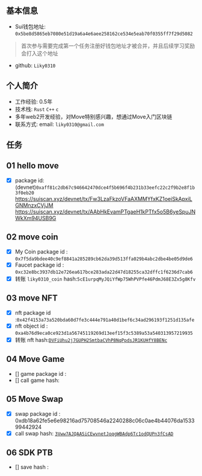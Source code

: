 ## 基本信息
- Sui钱包地址: `0x5be8d5865eb7080e51d19a6a4e6aee258162ce534e5eab70f0355ff7f29d5082`
> 首次参与需要完成第一个任务注册好钱包地址才被合并，并且后续学习奖励会打入这个地址
- github: `Liky0310`

## 个人简介
- 工作经验: 0.5年
- 技术栈: `Rust` `C++` `c`
- 多年web2开发经验，对Move特别感兴趣，想通过Move入门区块链
- 联系方式: email: `liky0310@gmail.com` 

## 任务

##   01 hello move  
- [x] package id: (devnet)`0xaff81c2db67c946642470dce4f5b696f4b231b33eefc22c2f9b2e8f1b3f0eb20 `
https://suiscan.xyz/devnet/tx/Fw3LzaFkzoVFaAXMMYfxKZ1oeiSkApxiLGNMnzxCVjJM
https://suiscan.xyz/devnet/tx/AAbHkEvamPTgaeH1kPTfx5o5B6yeSpuJNWkXm94USB9G

##   02 move coin
- [x] My Coin package id : `0x7f5da9bdee40c9ef8841a285289cb62da39d513ffa029b4abc2dbe4be05d9de6`
- [x] Faucet package id : `0xc32e8bc3937db12e726ea617bce283ada22d47d18255ca32dffc1f6236d7cab6`
- [x] 转账 `liky0310_coin` hash:`5cE1urpqMyJQiYfWp75WhPVPfe46PdmJ68E3Zx5g8Kfv`

##   03 move NFT
- [x] nft package id :`0x42f4153a73a520bda60d7fe3c444e791a40d1bef6c34ad296193f1251d135afe`
- [x] nft object id : `0xa4b76d9eca0ce923d1a56745119269d13eef15f3c5389a53a540313957219935`
- [x] 转账 nft  hash:[`DVFiUhu2j7GUPH2SmtbaCVhP8NqPpdsJR1KUHfY8BENc`](https://suiscan.xyz/devnet/tx/DVFiUhu2j7GUPH2SmtbaCVhP8NqPpdsJR1KUHfY8BENc)

##   04 Move Game
- [] game package id :
- [] call game hash:

##   05 Move Swap
- [x] swap package id : 0xdb18a62fe5e6e98216ad75708546a2240288c06c0ae4b44076da153399442924
- [x] call swap hash: [`3Vww7AJQAASiCEwvnetJoqgWBAdp6Tc1odQUPn3fCsAD`](https://suiscan.xyz/devnet/tx/3Vww7AJQAASiCEwvnetJoqgWBAdp6Tc1odQUPn3fCsAD)

##   06 SDK PTB
- [] save hash :
